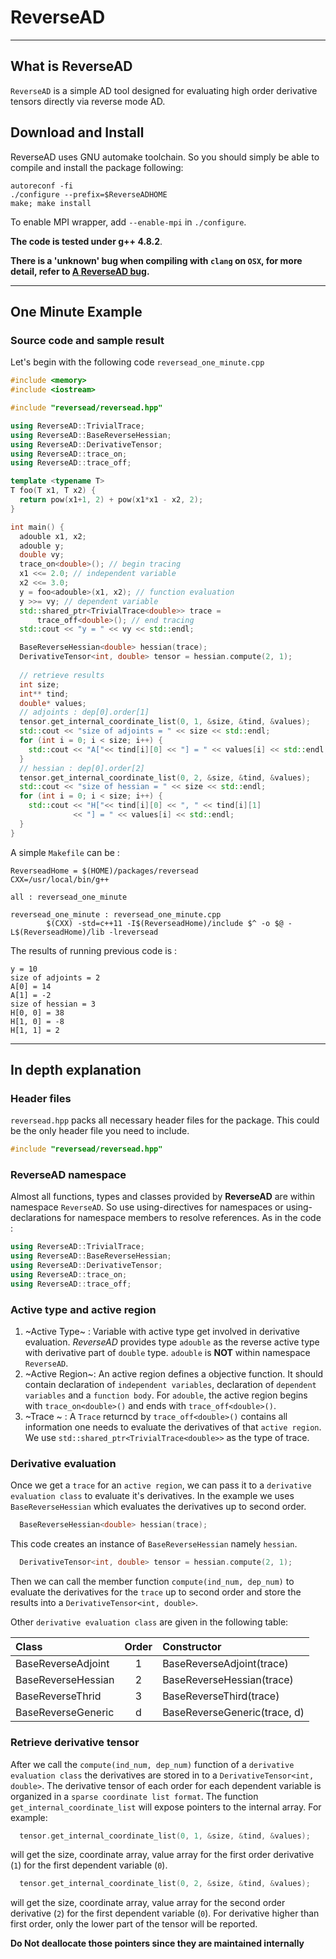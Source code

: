 # ReverseAD
****
## What is ReverseAD
`ReverseAD` is a simple AD tool designed for evaluating high order derivative tensors directly via reverse mode AD.

## Download and Install
ReverseAD uses GNU automake toolchain. So you should simply be able to compile and install the package following:
```
autoreconf -fi
./configure --prefix=$ReverseADHOME
make; make install
```
To enable MPI wrapper, add `--enable-mpi` in `./configure`.

**The code is tested under g++ 4.8.2**.

**There is a 'unknown' bug when compiling with `clang` on `OSX`, for more detail, refer to [A ReverseAD bug](https://github.com/wangmu0701/RADBug).**
****
## One Minute Example
### Source code and sample result
Let's begin with the following code `reversead_one_minute.cpp`
```c++
#include <memory>
#include <iostream>

#include "reversead/reversead.hpp"

using ReverseAD::TrivialTrace;
using ReverseAD::BaseReverseHessian;
using ReverseAD::DerivativeTensor;
using ReverseAD::trace_on;
using ReverseAD::trace_off;

template <typename T>
T foo(T x1, T x2) {
  return pow(x1+1, 2) + pow(x1*x1 - x2, 2);
}

int main() {
  adouble x1, x2;
  adouble y;
  double vy;
  trace_on<double>(); // begin tracing
  x1 <<= 2.0; // independent variable
  x2 <<= 3.0;
  y = foo<adouble>(x1, x2); // function evaluation
  y >>= vy; // dependent variable
  std::shared_ptr<TrivialTrace<double>> trace =
      trace_off<double>(); // end tracing
  std::cout << "y = " << vy << std::endl;

  BaseReverseHessian<double> hessian(trace);
  DerivativeTensor<int, double> tensor = hessian.compute(2, 1);
    
  // retrieve results
  int size;
  int** tind;
  double* values;
  // adjoints : dep[0].order[1]
  tensor.get_internal_coordinate_list(0, 1, &size, &tind, &values);
  std::cout << "size of adjoints = " << size << std::endl;
  for (int i = 0; i < size; i++) {
    std::cout << "A["<< tind[i][0] << "] = " << values[i] << std::endl;
  }
  // hessian : dep[0].order[2]
  tensor.get_internal_coordinate_list(0, 2, &size, &tind, &values);
  std::cout << "size of hessian = " << size << std::endl;
  for (int i = 0; i < size; i++) {
    std::cout << "H["<< tind[i][0] << ", " << tind[i][1]
              << "] = " << values[i] << std::endl;
  }
}
```
A simple `Makefile` can be :
```
ReverseadHome = $(HOME)/packages/reversead
CXX=/usr/local/bin/g++

all : reversead_one_minute

reversead_one_minute : reversead_one_minute.cpp
        $(CXX) -std=c++11 -I$(ReverseadHome)/include $^ -o $@ -L$(ReverseadHome)/lib -lreversead
```
The results of running previous code is :
```
y = 10
size of adjoints = 2
A[0] = 14
A[1] = -2
size of hessian = 3
H[0, 0] = 38
H[1, 0] = -8
H[1, 1] = 2
```
****
## In depth explanation
### Header files
`reversead.hpp` packs all necessary header files for the package. This could be the only header file you need to include.
```c++
#include "reversead/reversead.hpp"
```
### ReverseAD namespace
Almost all functions, types and classes provided by **ReverseAD** are within namespace `ReverseAD`.  So use using-directives for namespaces or using-declarations for namespace members to resolve references. As in the code :
```c++
using ReverseAD::TrivialTrace;
using ReverseAD::BaseReverseHessian;
using ReverseAD::DerivativeTensor;
using ReverseAD::trace_on;
using ReverseAD::trace_off;
```

### Active type and active region
1. ~Active Type~ : Variable with active type get involved in derivative evaluation. *ReverseAD* provides type `adouble` as the reverse active type with derivative part of `double` type. `adouble` is **NOT** within namespace `ReverseAD`.
2. ~Active Region~: An active region defines a objective function. It should contain declaration of `independent variables`, declaration of `dependent variables` and a `function body`. For `adouble`, the active region begins with `trace_on<double>()` and ends with `trace_off<double>()`.
3. ~Trace ~ : A `Trace` returncd by `trace_off<double>()` contains all information one needs to evaluate the derivatives of that `active region`. We use `std::shared_ptr<TrivialTrace<double>>` as the type of trace.

### Derivative evaluation
Once we get a `trace` for an `active region`, we can pass it to a `derivative evaluation class` to evaluate it's derivatives. In the example we uses `BaseReverseHessian` which evaluates the derivatives up to second order.
```c++
  BaseReverseHessian<double> hessian(trace);
```
This code creates an instance of `BaseReverseHessian` namely `hessian`.
```c++
  DerivativeTensor<int, double> tensor = hessian.compute(2, 1);
```
Then we can call the member function `compute(ind_num, dep_num)` to evaluate the derivatives for the `trace` up to second order and store the results into a `DerivativeTensor<int, double>`. 

Other `derivative evaluation class` are given in the following table:

|Class|Order|Constructor|
|:---|:---:|:---|
|BaseReverseAdjoint| 1 | BaseReverseAdjoint<double>(trace) |
|BaseReverseHessian| 2 | BaseReverseHessian<double>(trace) |
|BaseReverseThrid| 3 | BaseReverseThird<double>(trace) |
|BaseReverseGeneric| d | BaseReverseGeneric<double>(trace, d) |

### Retrieve derivative tensor
After we call the `compute(ind_num, dep_num)` function of a `derivative evaluation class` the derivatives are stored in to a `DerivativeTensor<int, double>`. The derivative tensor of each order for each dependent variable is organized in a `sparse coordinate list format`. The function `get_internal_coordinate_list` will expose pointers to the internal array. For example:
```c++
  tensor.get_internal_coordinate_list(0, 1, &size, &tind, &values);
```
will get the size, coordinate array, value array for the first order derivative (`1`) for the first dependent variable (`0`).
```c++
  tensor.get_internal_coordinate_list(0, 2, &size, &tind, &values);
```
will get the size, coordinate array, value array for the second order derivative (`2`) for the first dependent variable (`0`). For derivative higher than first order, only the lower part of the tensor will be reported.

**Do Not deallocate those pointers since they are maintained internally**
